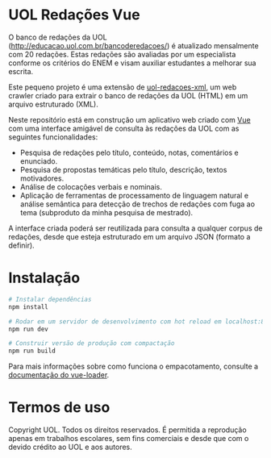 # UOL Redações Vue
O banco de redações da UOL (http://educacao.uol.com.br/bancoderedacoes/) é atualizado mensalmente com 20 redações.
Estas redações são avaliadas por um especialista conforme os critérios do ENEM e visam auxiliar estudantes a melhorar sua escrita.

Este pequeno projeto é uma extensão de [uol-redacoes-xml](https://github.com/gpassero/uol-redacoes-xml/), um web crawler
criado para extrair o banco de redações da UOL (HTML) em um arquivo estruturado (XML).

Neste repositório está em construção um aplicativo web criado com [Vue](https://github.com/vuejs/vue) com uma interface
amigável de consulta às redações da UOL com as seguintes funcionalidades:
* Pesquisa de redações pelo título, conteúdo, notas, comentários e enunciado.
* Pesquisa de propostas temáticas pelo título, descrição, textos motivadores.
* Análise de colocações verbais e nominais.
* Aplicação de ferramentas de processamento de linguagem natural e análise semântica para detecção de trechos de redações com fuga ao tema (subproduto da minha pesquisa de mestrado).

A interface criada poderá ser reutilizada para consulta a qualquer corpus de redações, desde que esteja estruturado
em um arquivo JSON (formato a definir).

# Instalação

``` bash
# Instalar dependências
npm install

# Rodar em um servidor de desenvolvimento com hot reload em localhost:8080
npm run dev

# Construir versão de produção com compactação
npm run build
```

Para mais informações sobre como funciona o empacotamento, consulte a [documentação do vue-loader](http://vuejs.github.io/vue-loader).

# Termos de uso
Copyright UOL. Todos os direitos reservados. É permitida a reprodução apenas em trabalhos escolares, sem fins comerciais e desde que com o devido crédito ao UOL e aos autores.